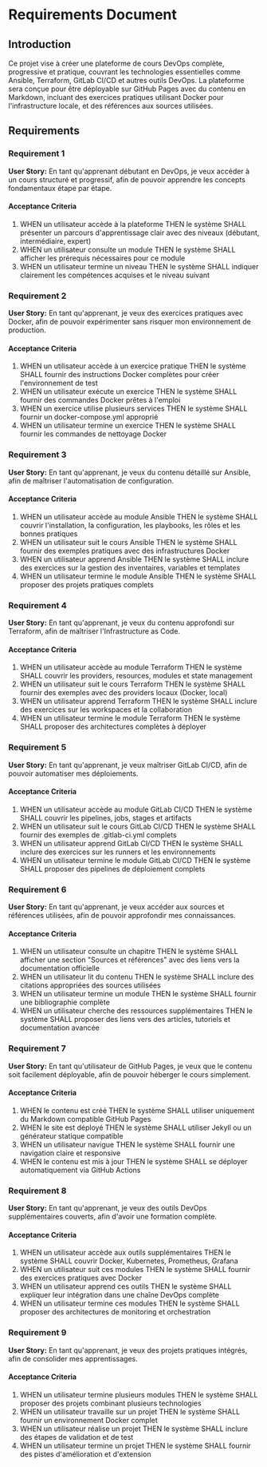 # Requirements Document

## Introduction

Ce projet vise à créer une plateforme de cours DevOps complète, progressive et pratique, couvrant les technologies essentielles comme Ansible, Terraform, GitLab CI/CD et autres outils DevOps. La plateforme sera conçue pour être déployable sur GitHub Pages avec du contenu en Markdown, incluant des exercices pratiques utilisant Docker pour l'infrastructure locale, et des références aux sources utilisées.

## Requirements

### Requirement 1

**User Story:** En tant qu'apprenant débutant en DevOps, je veux accéder à un cours structuré et progressif, afin de pouvoir apprendre les concepts fondamentaux étape par étape.

#### Acceptance Criteria

1. WHEN un utilisateur accède à la plateforme THEN le système SHALL présenter un parcours d'apprentissage clair avec des niveaux (débutant, intermédiaire, expert)
2. WHEN un utilisateur consulte un module THEN le système SHALL afficher les prérequis nécessaires pour ce module
3. WHEN un utilisateur termine un niveau THEN le système SHALL indiquer clairement les compétences acquises et le niveau suivant

### Requirement 2

**User Story:** En tant qu'apprenant, je veux des exercices pratiques avec Docker, afin de pouvoir expérimenter sans risquer mon environnement de production.

#### Acceptance Criteria

1. WHEN un utilisateur accède à un exercice pratique THEN le système SHALL fournir des instructions Docker complètes pour créer l'environnement de test
2. WHEN un utilisateur exécute un exercice THEN le système SHALL fournir des commandes Docker prêtes à l'emploi
3. WHEN un exercice utilise plusieurs services THEN le système SHALL fournir un docker-compose.yml approprié
4. WHEN un utilisateur termine un exercice THEN le système SHALL fournir les commandes de nettoyage Docker

### Requirement 3

**User Story:** En tant qu'apprenant, je veux du contenu détaillé sur Ansible, afin de maîtriser l'automatisation de configuration.

#### Acceptance Criteria

1. WHEN un utilisateur accède au module Ansible THEN le système SHALL couvrir l'installation, la configuration, les playbooks, les rôles et les bonnes pratiques
2. WHEN un utilisateur suit le cours Ansible THEN le système SHALL fournir des exemples pratiques avec des infrastructures Docker
3. WHEN un utilisateur apprend Ansible THEN le système SHALL inclure des exercices sur la gestion des inventaires, variables et templates
4. WHEN un utilisateur termine le module Ansible THEN le système SHALL proposer des projets pratiques complets

### Requirement 4

**User Story:** En tant qu'apprenant, je veux du contenu approfondi sur Terraform, afin de maîtriser l'Infrastructure as Code.

#### Acceptance Criteria

1. WHEN un utilisateur accède au module Terraform THEN le système SHALL couvrir les providers, resources, modules et state management
2. WHEN un utilisateur suit le cours Terraform THEN le système SHALL fournir des exemples avec des providers locaux (Docker, local)
3. WHEN un utilisateur apprend Terraform THEN le système SHALL inclure des exercices sur les workspaces et la collaboration
4. WHEN un utilisateur termine le module Terraform THEN le système SHALL proposer des architectures complètes à déployer

### Requirement 5

**User Story:** En tant qu'apprenant, je veux maîtriser GitLab CI/CD, afin de pouvoir automatiser mes déploiements.

#### Acceptance Criteria

1. WHEN un utilisateur accède au module GitLab CI/CD THEN le système SHALL couvrir les pipelines, jobs, stages et artifacts
2. WHEN un utilisateur suit le cours GitLab CI/CD THEN le système SHALL fournir des exemples de .gitlab-ci.yml complets
3. WHEN un utilisateur apprend GitLab CI/CD THEN le système SHALL inclure des exercices sur les runners et les environnements
4. WHEN un utilisateur termine le module GitLab CI/CD THEN le système SHALL proposer des pipelines de déploiement complets

### Requirement 6

**User Story:** En tant qu'apprenant, je veux accéder aux sources et références utilisées, afin de pouvoir approfondir mes connaissances.

#### Acceptance Criteria

1. WHEN un utilisateur consulte un chapitre THEN le système SHALL afficher une section "Sources et références" avec des liens vers la documentation officielle
2. WHEN un utilisateur lit du contenu THEN le système SHALL inclure des citations appropriées des sources utilisées
3. WHEN un utilisateur termine un module THEN le système SHALL fournir une bibliographie complète
4. WHEN un utilisateur cherche des ressources supplémentaires THEN le système SHALL proposer des liens vers des articles, tutoriels et documentation avancée

### Requirement 7

**User Story:** En tant qu'utilisateur de GitHub Pages, je veux que le contenu soit facilement déployable, afin de pouvoir héberger le cours simplement.

#### Acceptance Criteria

1. WHEN le contenu est créé THEN le système SHALL utiliser uniquement du Markdown compatible GitHub Pages
2. WHEN le site est déployé THEN le système SHALL utiliser Jekyll ou un générateur statique compatible
3. WHEN un utilisateur navigue THEN le système SHALL fournir une navigation claire et responsive
4. WHEN le contenu est mis à jour THEN le système SHALL se déployer automatiquement via GitHub Actions

### Requirement 8

**User Story:** En tant qu'apprenant, je veux des outils DevOps supplémentaires couverts, afin d'avoir une formation complète.

#### Acceptance Criteria

1. WHEN un utilisateur accède aux outils supplémentaires THEN le système SHALL couvrir Docker, Kubernetes, Prometheus, Grafana
2. WHEN un utilisateur suit ces modules THEN le système SHALL fournir des exercices pratiques avec Docker
3. WHEN un utilisateur apprend ces outils THEN le système SHALL expliquer leur intégration dans une chaîne DevOps complète
4. WHEN un utilisateur termine ces modules THEN le système SHALL proposer des architectures de monitoring et orchestration

### Requirement 9

**User Story:** En tant qu'apprenant, je veux des projets pratiques intégrés, afin de consolider mes apprentissages.

#### Acceptance Criteria

1. WHEN un utilisateur termine plusieurs modules THEN le système SHALL proposer des projets combinant plusieurs technologies
2. WHEN un utilisateur travaille sur un projet THEN le système SHALL fournir un environnement Docker complet
3. WHEN un utilisateur réalise un projet THEN le système SHALL inclure des étapes de validation et de test
4. WHEN un utilisateur termine un projet THEN le système SHALL fournir des pistes d'amélioration et d'extension